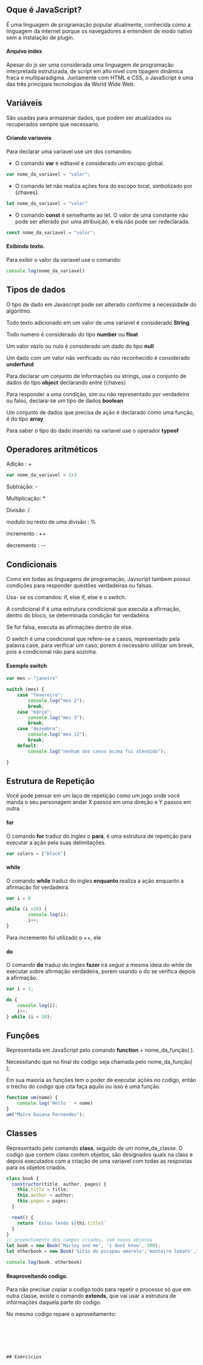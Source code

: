 ##  Oque é JavaScript?

É uma linguagem de programação popular atualmente, conhecida
como a linguagem da internet porque os navegadores a entendem de modo nativo sem a instalação de plugin.

#### Arquivo index

Apesar do js ser uma considerada uma linguagem de programação interpretada estruturada, de script em alto nível com tipagem dinâmica fraca e multiparadigma. Juntamente com HTML e CSS, o JavaScript é uma das três principais tecnologias da World Wide Web.






## Variáveis

São usadas para armazenar dados, que podem ser atualizados ou recuperados sempre que necessario.

#### Criando variaveis

Para declarar uma variavel use um dos comandos:
- O comando **var** é editavel e considerado um escopo global.

```JavaScript
var nome_da_variavel = "valor";
```
- O comando let não realiza ações fora do escopo local, simbolizado por {chaves}.

```JavaScript
let nome_da_variavel = "valor"
```

- O comando **const** é  semelhante ao let. O valor de uma constante não pode ser alterado por uma atribuição, e ela não pode ser redeclarada.

```JavaScript
const nome_da_variavel = "valor";
```

#### Exibindo texto.

Para exibir o valor da variavel use o comando:
```JavaScript
console.log(nome_da_variavel)
```







## Tipos de dados

O tipo de dado em Javascript pode ser alterado conforme a necessidade do algoritmo.

Todo texto adicionado em um valor de uma variavel é considerado **String**.

Todo numero é considerado do tipo **number** ou **float**


Um valor vazio ou nulo é considerado um dado do tipo **null**

Um dado com um valor não verificado ou não reconhecido é considerado **underfund**


Para declarar um conjunto de informações ou strings, usa o conjunto de dados do tipo **object** declarando entre {chaves}

Para responder a uma condição, sim ou não representado por verdadeiro ou falso, declara-se um tipo de dados **boolean**

Um conjunto de dados que precisa de ação é declarado como uma função, é do tipo **array**

Para saber o tipo do dado inserido na variavel use o operador **typeof**








## Operadores aritméticos

Adição : +

```JavaScript
var nome_da_variavel = 1+3
```

Subtração: -

Multiplicação: *

Divisão: /

modulo ou resto de uma divisão : %

incremento : ++

decremento : --









## Condicionais
Como em todas as linguagens de programação, Javscript tambem possui condições para responder questões verdadeiras ou falsas.

Usa- se os comandos: if, else if, else e o switch.

A condicional if  é uma estrutura condicional que executa a afirmação, dentro do bloco, se determinada condição for verdadeira.

Se for falsa, executa as afirmações dentro de else.

O switch é uma condicional que refere-se a casos, representado pela palavra case, para verificar um caso, porem é necessário utilizar um break, pois a condicional não para sozinha.
#### Exemplo switch
```JavaScript
var mes = "janeiro"

switch (mes) {
    case "fevereiro":
        console.log("mes 2");
        break;
    case "março":
        console.log("mes 3");
        break;
    case "dezembro":
        console.log("mes 12");
        break;
    default:
        console.log("nenhum dos casos acima foi atendido");

}
```







## Estrutura de Repetição
Você pode pensar em um laço de repetição como um jogo onde você manda o seu personagem andar X passos em uma direção e Y passos em outra.

#### for
O comando **for** traduz do ingles o **para**, é uma estrutura de repetição para executar a ação pela suas delimitações.
```JavaScript
var colors = ["black"]
```
#### while
O comando **while** traduz do ingles **enquanto** realiza a ação enquanto a afirmação for verdadeira.
```JavaScript
var i = 0

while (i <10) {
        console.log(i);
        i++;
}
```
Para incremento foi utilizado o ++, ele

#### do
O comando **do** traduz do ingles **fazer** irá seguir a mesma ideia do while de executar sobre afirmação verdadeira, porem usando o do se verifica depois a afirmação.
```JavaScript
var i = 1;

do {
    console.log(i);
    i++;
} while (i < 10);
```







## Funções
Representada em JavaScript pelo comando **function** + nome_da_função( ).

Necessitando que no final do codigo seja chamada pelo nome_da_função( );


Em sua maioria as funções tem o poder de executar ações no codigo, então o trecho do codigo que cita faça aquilo ou isso é uma função.

```JavaScript
function um(name) {
    console.log('Hello ' + name)
}
um("Maíra Daiana Fernandes");
```





## Classes

Representado pelo comando **class**, seguido de um nome_da_classe. O codigo que contem class contem objetos, são designados quais na class e depois executados com a criação de uma variavel com todas as respostas para os objetos criados.
```JavaScript
class book {
  constructor(title, author, pages) {
    this.title = title;
    this.author = author;
    this.pages = pages;
  }

  read() {
    return `Estou lendo ${thi.title}`
  }
}
// preenchimento dos campos criados, com novos objetos
let book = new Book('Marley and me', 'i dont know', 500);
let otherbook = new Book('Sitio do picapau amarelo','monteiro lobato',300);

console.log(book, otherbook)
```

#### Reaproveitando codigo.
Para não precisar copiar o codigo todo para repetir o processo só que em outra classe, existe o comando **extends**, que vai usar a estrutura de informações daquela parte do codigo.

No mesmo codigo repare o aproveitamento:
```JavaScript






## Exercícios
